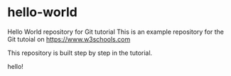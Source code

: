 # hello-world
Hello World repository for Git tutorial
This is an example repository for the Git tutoial on https://www.w3schools.com

This repository is built step by step in the tutorial.

hello!
